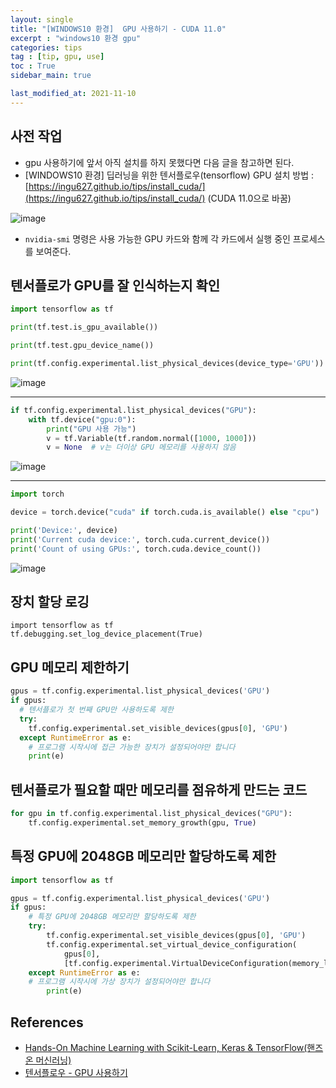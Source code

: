 ```yaml
---
layout: single
title: "[WINDOWS10 환경]  GPU 사용하기 - CUDA 11.0"
excerpt : "windows10 환경 gpu"
categories: tips
tag : [tip, gpu, use]
toc : True
sidebar_main: true

last_modified_at: 2021-11-10
---
```


## 사전 작업 

- gpu 사용하기에 앞서 아직 설치를 하지 못했다면 다음 글을 참고하면 된다.
- [WINDOWS10 환경] 딥러닝을 위한 텐서플로우(tensorflow) GPU 설치 방법 : [https://ingu627.github.io/tips/install_cuda/](https://ingu627.github.io/tips/install_cuda/)
(CUDA 11.0으로 바꿈)


![image](https://user-images.githubusercontent.com/78655692/141068281-7d70dcab-9147-4b85-b058-7e714a9bc3b7.png)

- `nvidia-smi` 명령은 사용 가능한 GPU 카드와 함께 각 카드에서 실행 중인 프로세스를 보여준다. 

## 텐서플로가 GPU를 잘 인식하는지 확인

```python
import tensorflow as tf

print(tf.test.is_gpu_available())

print(tf.test.gpu_device_name())

print(tf.config.experimental.list_physical_devices(device_type='GPU'))
```

![image](https://user-images.githubusercontent.com/78655692/141097978-c723a937-d30f-4029-be1a-1e83e2ca1ae0.png)

---

```python
if tf.config.experimental.list_physical_devices("GPU"):
    with tf.device("gpu:0"):
        print("GPU 사용 가능")
        v = tf.Variable(tf.random.normal([1000, 1000]))
        v = None  # v는 더이상 GPU 메모리를 사용하지 않음
```

![image](https://user-images.githubusercontent.com/78655692/141096884-9d220730-5db8-4c1a-9bd7-4e54967334ba.png)

---

```python
import torch

device = torch.device("cuda" if torch.cuda.is_available() else "cpu")

print('Device:', device)
print('Current cuda device:', torch.cuda.current_device())
print('Count of using GPUs:', torch.cuda.device_count())
```

![image](https://user-images.githubusercontent.com/78655692/141098114-072338e8-470c-4cbe-8427-7d8a8fff090c.png)


## 장치 할당 로깅

`import tensorflow as tf`  
`tf.debugging.set_log_device_placement(True)`  

## GPU 메모리 제한하기

```python
gpus = tf.config.experimental.list_physical_devices('GPU')
if gpus:
  # 텐서플로가 첫 번째 GPU만 사용하도록 제한
  try:
    tf.config.experimental.set_visible_devices(gpus[0], 'GPU')
  except RuntimeError as e:
    # 프로그램 시작시에 접근 가능한 장치가 설정되어야만 합니다
    print(e)
```

## 텐서플로가 필요할 때만 메모리를 점유하게 만드는 코드 

```python
for gpu in tf.config.experimental.list_physical_devices("GPU"):
    tf.config.experimental.set_memory_growth(gpu, True)
```

## 특정 GPU에 2048GB 메모리만 할당하도록 제한

```python
import tensorflow as tf

gpus = tf.config.experimental.list_physical_devices('GPU')
if gpus:
    # 특정 GPU에 2048GB 메모리만 할당하도록 제한
    try:
        tf.config.experimental.set_visible_devices(gpus[0], 'GPU')
        tf.config.experimental.set_virtual_device_configuration(
            gpus[0],
            [tf.config.experimental.VirtualDeviceConfiguration(memory_limit=2048)])
    except RuntimeError as e:
    # 프로그램 시작시에 가상 장치가 설정되어야만 합니다
        print(e)
```

## References

- [Hands-On Machine Learning with Scikit-Learn, Keras & TensorFlow(핸즈온 머신러닝)](https://www.aladin.co.kr/shop/wproduct.aspx?ItemId=237677114)
- [텐서플로우 - GPU 사용하기](https://www.tensorflow.org/guide/gpu?hl=ko)
